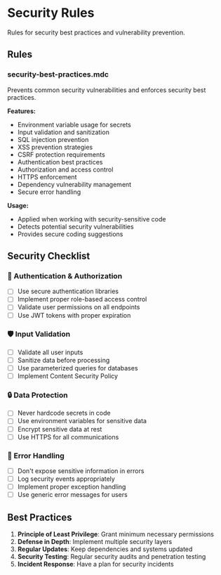 # Security Rules

Rules for security best practices and vulnerability prevention.

## Rules

### security-best-practices.mdc
Prevents common security vulnerabilities and enforces security best practices.

**Features:**
- Environment variable usage for secrets
- Input validation and sanitization
- SQL injection prevention
- XSS prevention strategies
- CSRF protection requirements
- Authentication best practices
- Authorization and access control
- HTTPS enforcement
- Dependency vulnerability management
- Secure error handling

**Usage:**
- Applied when working with security-sensitive code
- Detects potential security vulnerabilities
- Provides secure coding suggestions

## Security Checklist

### 🔐 Authentication & Authorization
- [ ] Use secure authentication libraries
- [ ] Implement proper role-based access control
- [ ] Validate user permissions on all endpoints
- [ ] Use JWT tokens with proper expiration

### 🛡️ Input Validation
- [ ] Validate all user inputs
- [ ] Sanitize data before processing
- [ ] Use parameterized queries for databases
- [ ] Implement Content Security Policy

### 🔒 Data Protection
- [ ] Never hardcode secrets in code
- [ ] Use environment variables for sensitive data
- [ ] Encrypt sensitive data at rest
- [ ] Use HTTPS for all communications

### 🚨 Error Handling
- [ ] Don't expose sensitive information in errors
- [ ] Log security events appropriately
- [ ] Implement proper exception handling
- [ ] Use generic error messages for users

## Best Practices

1. **Principle of Least Privilege**: Grant minimum necessary permissions
2. **Defense in Depth**: Implement multiple security layers
3. **Regular Updates**: Keep dependencies and systems updated
4. **Security Testing**: Regular security audits and penetration testing
5. **Incident Response**: Have a plan for security incidents 